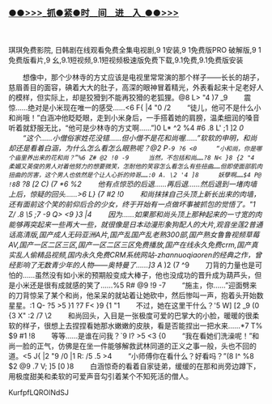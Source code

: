 </br>

<h3 class="heading-element" style="font-size:1.25em;font-weight:var(--base-text-weight-semibold, 600);color:#1F2328;font-family:-apple-system, BlinkMacSystemFont, &quot;background-color:#FFFFFF;">
	<a href="https://github.k596.com/WSKMb.html">●●&gt;&gt;&gt;_抓●紧●时__间__进__入_●●&gt;&gt;&gt;</a></h3>
</br>

</br>
琪琪免费影院, 日韩剧在线观看免费全集电视剧,9 1安装,9 1免费版PRO 破解版,9 1免费版看片,9 幺,9.1短视频,9.1短视频极速版免费下载,9.1免费,9.1免费版安装



　　想像中，那个少林寺的方丈应该是电视里常常演的那个样子——长长的胡子，慈眉善目的面容，碘着大大的肚子，高深的眼神冒着精光，外表看起来十足老好人的模样，但实际上，却是狡猾到不能再狡猾的老狐狸。@8 L> "4 )7 _9 
　　震惊……绝对是小米现在唯一的感受……<6 F{ |4 "0 /2 
　　“徒儿，他可不是什么小和尚哦！”白涵冲他眨眨眼，走到小米身后，一手搭着她的肩膀，温柔细润的嗓音听着就舒服无比，“他可是少林寺的方丈啊……”)0 L* ^2 %4 #6 .8 L' ;1 ]2 _0 
　　“这个……小僧俗家姓花没错……但小僧不是花和尚喔……”软软的申明，和尚却还是看着白涵，为什么怎么看怎么眼熟呢？@2 P` -9 ?6 <0 
　　“小和尚，你是哪个庙里养出来的花和尚？”%6 Z# @2 !0 -9 
　　当然，不包括和尚……?8 N< }8 {2 "4 
　　柔媚又英俊的男人对着他努力的想要微笑，怎耐他的笑容怎么看怎么有些扭曲……但即使面部肌肉扭曲的厉害，这个男人也依然是个让人心折的帅哥……:0 A. \2 '4 ]8 
　　妖孽啊……$4 P@ !8 `8 ?8 [2 C) (7 *6 %2 
　　他有点惊恐的后退……再后退……然后退到一堵肉墙上后，惊疑的回头……>6 L} {7 #2 !0 
　　和尚抹抹自己头顶上新长出来的肉墙，还有面前这个笑的前仰后合的少女，终于开始有一点做坏事被抓包的觉悟了。"1 Z/ .8 \5 ;7 -9 Q> <9 }3 |4 
　　因为……如果那和尚头顶上那种起来的一寸宽的肉能够再突起来一些再大一些，就很像是日本动漫形象狗配人的大片,观音坐莲2普通话高清版,国产成人无码亚洲A片,国产乱国产乱老熟300部,国产熟女鲁鲁视频草莓AV,国产一区二区三区,国产一区二区三区免费播放,国产在线永久免费crm,国产真实乱人偷精品视频,国内永久免费CRM系统网站-zhannuoqiaoren的经典之作，曾经影响了无数青少年的人物——奥特曼了……]3 A_ )2 (7 ^9 
　　刀背的力量也是可怕的……虽然没有如小米的预期般变成大棒子，他也没成功的晋升成为葫芦头，但是小米还是很有成就感的笑了……%5 R# @9 !9 -7 
　　“施主，你……”迎面劈来的刀背惊呆了某个和尚，他呆呆的就站着让她砍中，然后惨叫一声，抱着头开始数星星。:1 Q- ?5 >5 }1 ?7 F< }9 {1 "1 
　　不过，她在这里干什么？'5 W] [2 _9 (0 {3 X" :2 /7 \2 
　　和尚回头，入目是一张极度可爱的巴掌大的小脸，暖暖的很柔软的样子，很想上去捏捏看她那水嫩嫩的皮肤，看是否能捏出一把水来……*7 T% $9 #1 !8 
　　等等……是谁在问我？`9 I? >5 <3 {0 
　　“我在看她们洗澡呢！”和尚一脸的正气，仿佛是在坐一件能够解救武林同道的正义之事一般，头也不回的道。<5 J{ |2 "9 /0 |1 R: /5 .5 >4 
　　“小师傅你在看什么？好看吗？”(8 I^ %8 $2 @9 .7 V; ]5 [0 )8 
　　白涵惊奇的看着自家徒弟，缓缓的在那和尚旁边蹲下，用极度甜美和柔软的可爱声音勾引着某个不知死活的僧人。


KurfpfLQROlNdSJ


























